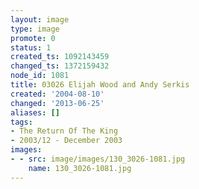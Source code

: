 ```yaml
---
layout: image
type: image
promote: 0
status: 1
created_ts: 1092143459
changed_ts: 1372159432
node_id: 1081
title: 03026 Elijah Wood and Andy Serkis
created: '2004-08-10'
changed: '2013-06-25'
aliases: []
tags:
- The Return Of The King
- 2003/12 - December 2003
images:
- - src: image/images/130_3026-1081.jpg
    name: 130_3026-1081.jpg
---
```


